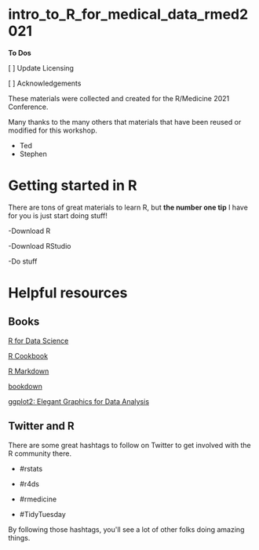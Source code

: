 
# intro_to_R_for_medical_data_rmed2021

**To Dos**

[ ] Update Licensing

[ ] Acknowledgements

These materials were collected and created for the R/Medicine 2021 Conference. 

Many thanks to the many others that materials that have been reused or modified for this workshop. 

- Ted
- Stephen


# Getting started in R

There are tons of great materials to learn R, but **the number one tip** I have for you is just start doing stuff! 

-Download R 

-Download RStudio 

-Do stuff 

# Helpful resources

## Books

[R for Data Science](https://r4ds.had.co.nz/)

[R Cookbook](https://rc2e.com/)

[R Markdown](https://bookdown.org/yihui/rmarkdown/)

[bookdown](https://bookdown.org/yihui/bookdown/)

[ggplot2: Elegant Graphics for Data Analysis](https://ggplot2-book.org/)

## Twitter and R

There are some great hashtags to follow on Twitter to get involved with the R community there.

- #rstats

- #r4ds

- #rmedicine

- #TidyTuesday

By following those hashtags, you'll see a lot of other folks doing amazing things.  
